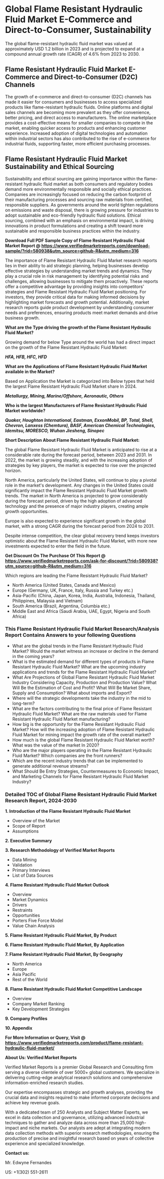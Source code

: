 <h1>Global Flame Resistant Hydraulic Fluid Market E-Commerce and Direct-to-Consumer, Sustainability</h1><p class=""><p>The global flame-resistant hydraulic fluid market was valued at approximately USD 1.2 billion in 2023 and is projected to expand at a compound annual growth rate (CAGR) of 4.6% from 2023 to 2030.</p><h2>Flame Resistant Hydraulic Fluid Market E-Commerce and Direct-to-Consumer (D2C) Channels</h2><p>The growth of e-commerce and direct-to-consumer (D2C) channels has made it easier for consumers and businesses to access specialized products like flame-resistant hydraulic fluids. Online platforms and digital sales channels are becoming more prevalent as they offer convenience, better pricing, and direct access to manufacturers. The online marketplace provides a cost-effective means for smaller companies to compete in the market, enabling quicker access to products and enhancing customer experience. Increased adoption of digital technologies and automation within industrial sectors has also contributed to the rise of e-commerce for industrial fluids, supporting faster, more efficient purchasing processes.</p><h2>Flame Resistant Hydraulic Fluid Market Sustainability and Ethical Sourcing</h2><p>Sustainability and ethical sourcing are gaining importance within the flame-resistant hydraulic fluid market as both consumers and regulatory bodies demand more environmentally responsible and socially ethical practices. Companies are increasingly focused on reducing the carbon footprint of their manufacturing processes and sourcing raw materials from certified, responsible suppliers. As governments around the world tighten regulations on emissions and waste disposal, there is growing pressure for industries to adopt sustainable and eco-friendly hydraulic fluid solutions. Ethical sourcing, combined with an emphasis on environmental impact, is driving innovations in product formulations and creating a shift toward more sustainable and responsible business practices within the industry.</p></p><p class=""><strong>Download Full PDF Sample Copy of Flame Resistant Hydraulic Fluid Market Report @ <a href="https://www.verifiedmarketreports.com/download-sample/?rid=580938&utm_source=github-R&utm_medium=316" target="_blank">https://www.verifiedmarketreports.com/download-sample/?rid=580938&utm_source=github-R&utm_medium=316</a></strong></p><p>The importance of&nbsp;Flame Resistant Hydraulic Fluid Market research reports lies in their ability to aid strategic planning, helping businesses develop effective strategies by understanding market trends and dynamics. They play a crucial role in risk management by identifying potential risks and challenges, allowing businesses to mitigate them proactively. These reports offer a competitive advantage by providing insights into competitors' strategies and Flame Resistant Hydraulic Fluid Market positioning. For investors, they provide critical data for making informed decisions by highlighting market forecasts and growth potential. Additionally, market research reports guide product development by understanding consumer needs and preferences, ensuring products meet market demands and drive business growth.</p><p><strong>What are the&nbsp;Type driving the growth of the Flame Resistant Hydraulic Fluid Market?</strong></p><p id="" class="">Growing demand for below Type around the world has had a direct impact on the growth of the Flame Resistant Hydraulic Fluid Market:</p><p class=""><em><strong>HFA, HFB, HFC, HFD</strong></em></p><p class=""><strong>What are the&nbsp;Applications&nbsp;of Flame Resistant Hydraulic Fluid Market available in the Market?</strong></p><p id="" class="">Based on Application the Market is categorized into Below types that held the largest Flame Resistant Hydraulic Fluid Market share In 2024.</p><p class=""><em><strong>Metallurgy, Mining, Marine/Offshore, Aeronautic, Others</strong></em></p><p class=""><strong>Who is the largest Manufacturers of Flame Resistant Hydraulic Fluid Market worldwide?</strong></p><p><em><strong>Quaker, Houghton International, Eastman, ExxonMobil, BP, Total, Shell, Chevron, Lanxess (Chemtura), BASF, American Chemical Technologies, Idemitsu, MORESCO, Wuhan Jiesheng, Sinopec</strong></em></p><p id="" class=""><strong>Short Description About Flame Resistant Hydraulic Fluid Market:</strong></p><p>The global Flame Resistant Hydraulic Fluid Market is anticipated to rise at a considerable rate during the forecast period, between 2023 and 2031. In 2022, the market is growing steadily, and with the increasing adoption of strategies by key players, the market is expected to rise over the projected horizon.</p><p>North America, particularly the United States, will continue to play a pivotal role in the market's development. Any changes in the United States could significantly impact the Flame Resistant Hydraulic Fluid Market growth trends. The market in North America is projected to grow considerably during the forecast period, driven by the high adoption of advanced technology and the presence of major industry players, creating ample growth opportunities.</p><p>Europe is also expected to experience significant growth in the global market, with a strong CAGR during the forecast period from 2024 to 2031.</p><p>Despite intense competition, the clear global recovery trend keeps investors optimistic about the Flame Resistant Hydraulic Fluid Market, with more new investments expected to enter the field in the future.</p><p id="" class=""><strong>Get Discount On The Purchase Of This Report @ <a href="https://www.verifiedmarketreports.com/ask-for-discount/?rid=580938?utm_source=github-R&utm_medium=316" target="_blank">https://www.verifiedmarketreports.com/ask-for-discount/?rid=580938?utm_source=github-R&utm_medium=316</a></strong></p><p class="">Which regions are leading the Flame Resistant Hydraulic Fluid Market?</p><ul><li>North America (United States, Canada and Mexico)</li><li>Europe (Germany, UK, France, Italy, Russia and Turkey etc.)</li><li>Asia-Pacific (China, Japan, Korea, India, Australia, Indonesia, Thailand, Philippines, Malaysia and Vietnam)</li><li>South America (Brazil, Argentina, Columbia etc.)</li><li>Middle East and Africa (Saudi Arabia, UAE, Egypt, Nigeria and South Africa)</li></ul><h3 id="" class="">This Flame Resistant Hydraulic Fluid Market Research/Analysis Report Contains Answers to your following Questions</h3><ul><li>What are the global trends in the Flame Resistant Hydraulic Fluid Market? Would the market witness an increase or decline in the demand in the coming years?</li><li>What is the estimated demand for different types of products in Flame Resistant Hydraulic Fluid Market? What are the upcoming industry applications and trends for the Flame Resistant Hydraulic Fluid Market?</li><li>What Are Projections of Global Flame Resistant Hydraulic Fluid Market Industry Considering Capacity, Production and Production Value? What Will Be the Estimation of Cost and Profit? What Will Be Market Share, Supply and Consumption? What about imports and Export?</li><li>Where will the strategic developments take the industry in the mid to long-term?</li><li>What are the factors contributing to the final price of Flame Resistant Hydraulic Fluid Market? What are the raw materials used for Flame Resistant Hydraulic Fluid Market manufacturing?</li><li>How big is the opportunity for the Flame Resistant Hydraulic Fluid Market? How will the increasing adoption of Flame Resistant Hydraulic Fluid Market for mining impact the growth rate of the overall market?</li><li>How much is the global Flame Resistant Hydraulic Fluid Market worth? What was the value of the market In 2020?</li><li>Who are the major players operating in the Flame Resistant Hydraulic Fluid Market? Which companies are the front runners?</li><li>Which are the recent industry trends that can be implemented to generate additional revenue streams?</li><li>What Should Be Entry Strategies, Countermeasures to Economic Impact, and Marketing Channels for Flame Resistant Hydraulic Fluid Market Industry?</li></ul><h3 id="" class="">Detailed TOC of Global Flame Resistant Hydraulic Fluid Market Research Report, 2024-2030</h3><p id="" class=""><strong>1. Introduction of the Flame Resistant Hydraulic Fluid Market</strong></p><ul><li>Overview of the Market</li><li>Scope of Report</li><li>Assumptions</li></ul><p id="" class=""><strong>2. Executive Summary</strong></p><p id="" class=""><strong>3. Research Methodology of Verified Market Reports</strong></p><ul><li>Data Mining</li><li>Validation</li><li>Primary Interviews</li><li>List of Data Sources</li></ul><p id="" class=""><strong>4. Flame Resistant Hydraulic Fluid Market Outlook</strong></p><ul><li>Overview</li><li>Market Dynamics</li><li>Drivers</li><li>Restraints</li><li>Opportunities</li><li>Porters Five Force Model</li><li>Value Chain Analysis</li></ul><p id="" class=""><strong>5. Flame Resistant Hydraulic Fluid Market, By Product</strong></p><p id="" class=""><strong>6. Flame Resistant Hydraulic Fluid Market, By Application</strong></p><p id="" class=""><strong>7. Flame Resistant Hydraulic Fluid Market, By Geography</strong></p><ul><li>North America</li><li>Europe</li><li>Asia Pacific</li><li>Rest of the World</li></ul><p id="" class=""><strong>8. Flame Resistant Hydraulic Fluid Market Competitive Landscape</strong></p><ul><li>Overview</li><li>Company Market Ranking</li><li>Key Development Strategies</li></ul><p id="" class=""><strong>9. Company Profiles</strong></p><p id="" class=""><strong>10. Appendix</strong></p><p id="" class=""><strong>For More Information or Query, Visit @ <a href="https://www.verifiedmarketreports.com/product/flame-resistant-hydraulic-fluid-market/" target="_blank">https://www.verifiedmarketreports.com/product/flame-resistant-hydraulic-fluid-market/</a></strong></p><p id="" class=""><strong>About Us: Verified Market Reports</strong></p><p id="" class="">Verified Market Reports is a premier Global Research and Consulting firm serving a diverse clientele of over 5000+ global customers. We specialize in delivering cutting-edge analytical research solutions and comprehensive information-enriched research studies.</p><p id="" class="">Our expertise encompasses strategic and growth analyses, providing the crucial data and insights required to make informed corporate decisions and achieve key revenue goals.</p><p id="" class="">With a dedicated team of 250 Analysts and Subject Matter Experts, we excel in data collection and governance, utilizing advanced industrial techniques to gather and analyze data across more than 25,000 high-impact and niche markets. Our analysts are adept at integrating modern data collection methods with superior research methodologies, ensuring the production of precise and insightful research based on years of collective experience and specialized knowledge.</p><p id="" class=""><strong>Contact us:</strong></p><p id="" class="">Mr. Edwyne Fernandes</p><p id="" class="">US: +1(302) 551-2611</p>
